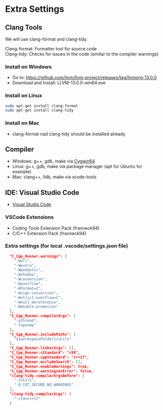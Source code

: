 # Extra Settings

## Clang Tools

We will use clang-format and clang-tidy.

Clang-format: Formatter tool for source code  
Clang-tidy: Checks for issues in the code (similar to the compiler warnings)  

### Install on Windows

- Go to: <https://github.com/llvm/llvm-project/releases/tag/llvmorg-13.0.0>
- Download and Install: LLVM-13.0.0-win64.exe

### Install on Linux

```bash
sudo apt-get install clang-format
sudo apt-get install clang-tidy
```

### Install on Mac

- clang-format nad clang-tidy should be installed already

## Compiler

- Windows: g++, gdb, make via [Cygwin64](https://cygwin.com/install.html)
- Linux: g++, gdb, make via package manager (apt for Ubuntu for example)
- Mac: clang++, lldb, make via xcode-tools

## IDE: Visual Studio Code

- [Visual Studio Code](https://code.visualstudio.com/)

### VSCode Extensions

- Coding Tools Extension Pack (franneck94)
- C/C++ Extension Pack (franneck94)

### Extra settings (for local .vscode/settings.json file)

```json
  "C_Cpp_Runner.warnings": [
    "-Wall",
    "-Wextra",
    "-Wpedantic",
    "-Wshadow",
    "-Wconversion",
    "-Woverflow",
    "-Wformat=2",
    "-Wsign-conversion",
    "-Wstrict-overflow=1",
    "-Wnull-dereference",
    "-Wdouble-promotion"
  ],
  "C_Cpp_Runner.compilerArgs": [
    "-pthread",
    "-fopenmp"
  ],
  "C_Cpp_Runner.includePaths": [
    "${workspaceFolder}/utils"
  ],
  "C_Cpp_Runner.linkerArgs": [],
  "C_Cpp_Runner.cStandard": "c99",
  "C_Cpp_Runner.cppStandard": "c++17",
  "C_Cpp_Runner.excludeSearch": [],
  "C_Cpp_Runner.enableWarnings": true,
  "C_Cpp_Runner.warningsAsError": false,
  "clang-tidy.compilerArgsBefore": [
    "-Iutils",
    "-D_CRT_SECURE_NO_WARNINGS"
  ],
  "clang-tidy.compilerArgs": [
    "-std=c++17"
  ]
```
